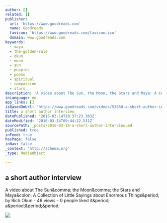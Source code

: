 ```yaml
---
author: []
related: []
publisher:
  url: 'https://www.goodreads.com'
  name: Goodreads
  favicon: 'https://www.goodreads.com/favicon.ico'
  domain: www.goodreads.com
keywords:
  - maya
  - the-golden-rule
  - okun
  - moon
  - sun
  - puppies
  - poems
  - spiritual
  - compassion
  - stars
description: 'A video about The Sun, the Moon, the Stars and Maya: A Collection of Little Sayings about Enormous Things. by Rich Okun - 46 views - 0 people liked it. a...'
inLanguage: en
app_links: []
isBasedOnUrl: 'https://www.goodreads.com/videos/52660-a-short-author-interview'
title: a short author interview
datePublished: '2016-03-14T10:37:23.363Z'
dateModified: '2016-03-14T09:44:22.511Z'
sourcePath: _posts/2016-03-14-a-short-author-interview.md
published: true
inFeed: true
hasPage: false
inNav: false
_context: 'http://schema.org'
_type: MediaObject

---
```

<article style=""><h1>a short author interview</h1><p>A video about The Sun&amp;comma; the Moon&amp;comma; the Stars and Maya&amp;colon; A Collection of Little Sayings about Enormous Things&amp;period; by Rich Okun - 46 views - 0 people liked it&amp;period; a&amp;period;&amp;period;&amp;period;</p><img src="http://i.ytimg.com/vi/3jT2Dd817eI/default.jpg" /></article>